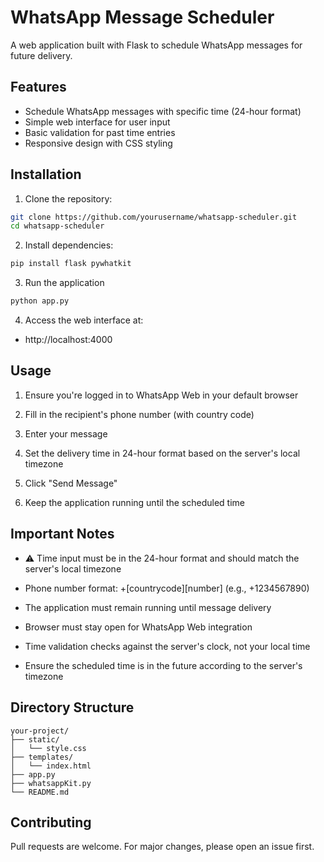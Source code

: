# WhatsApp Message Scheduler

A web application built with Flask to schedule WhatsApp messages for future delivery.

## Features
- Schedule WhatsApp messages with specific time (24-hour format)
- Simple web interface for user input
- Basic validation for past time entries
- Responsive design with CSS styling

## Installation

1. Clone the repository:
```bash
git clone https://github.com/yourusername/whatsapp-scheduler.git
cd whatsapp-scheduler
```

2. Install dependencies:
```bash
pip install flask pywhatkit
```

3. Run the application
```bash 
python app.py
```

4. Access the web interface at: 
- http://localhost:4000 

## Usage
1. Ensure you're logged in to WhatsApp Web in your default browser

2. Fill in the recipient's phone number (with country code)

3. Enter your message

4. Set the delivery time in 24-hour format based on the server's local timezone

5. Click "Send Message"

6. Keep the application running until the scheduled time

## Important Notes
- ⚠️ Time input must be in the 24-hour format and should match the server's local timezone

- Phone number format: +[countrycode][number] (e.g., +1234567890)

- The application must remain running until message delivery

- Browser must stay open for WhatsApp Web integration

- Time validation checks against the server's clock, not your local time

- Ensure the scheduled time is in the future according to the server's timezone

## Directory Structure 
```
your-project/
├── static/
│   └── style.css
├── templates/
│   └── index.html
├── app.py
├── whatsappKit.py
└── README.md
```

## Contributing

Pull requests are welcome. For major changes, please open an issue first.




